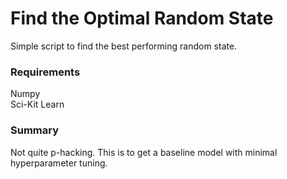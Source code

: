 # Find the Optimal Random State

Simple script to find the best performing random state. 

### Requirements

Numpy  
Sci-Kit Learn

### Summary

Not quite p-hacking. This is to get a baseline model with minimal hyperparameter tuning.
